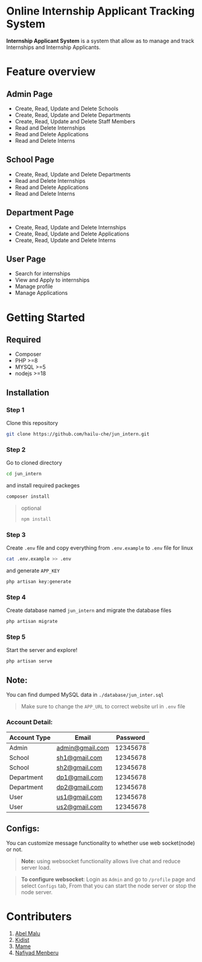 # Online Internship Applicant Tracking System

**Internship Applicant System** is a system that allow as to manage and track Internships and Internship Applicants.


# Feature overview

## Admin Page
- Create, Read, Update and Delete Schools
- Create, Read, Update and Delete Departments
- Create, Read, Update and Delete Staff Members
- Read and Delete Internships
- Read and Delete Applications
- Read and Delete Interns

## School Page
- Create, Read, Update and Delete Departments
- Read and Delete Internships
- Read and Delete Applications
- Read and Delete Interns

## Department Page
- Create, Read, Update and Delete Internships
- Create, Read, Update and Delete Applications
- Create, Read, Update and Delete Interns

## User Page
- Search for internships
- View and Apply to internships
- Manage profile
- Manage Applications 
# Getting Started
## Required 
- Composer 
- PHP >=8
- MYSQL >=5
- nodejs >=18

## Installation
### Step 1
Clone this repository
``` bash 
git clone https://github.com/hailu-che/jun_intern.git
```
### Step 2
Go to cloned directory
```bash 
cd jun_intern
```
and install required packeges
```bash
composer install 
```
>optional 
>```bash
>npm install
>```

###  Step 3
Create ``.env`` file and copy everything from ``.env.example`` to ``.env`` file 
for linux 
```bash
cat .env.example >> .env
```
and generate ``APP_KEY``
```bash
php artisan key:generate
```

### Step 4
Create database named ``jun_intern`` and migrate the database files
```bash 
php artisan migrate
```
### Step 5
Start the server and explore!
```bash
php artisan serve
```
## Note:

You can find dumped MySQL data in ``./database/jun_inter.sql``
>Make sure to change the `APP_URL` to correct website url in `.env` file 
### Account Detail:
| Account Type | Email | Password |
|--|--|--|
| Admin | admin@gmail.com | 12345678 |
| School | sh1@gmail.com | 12345678 |
| School | sh2@gmail.com | 12345678 |
| Department | dp1@gmail.com | 12345678 |
| Department | dp2@gmail.com | 12345678 |
| User | us1@gmail.com | 12345678 |
| User | us2@gmail.com | 12345678 |

## Configs:

You can customize message functionality to whether use web socket(node) or not.
> **Note:** using websocket functionality allows live chat and reduce server load.

> **To configure websocket**:
> Login as `Admin` and go to `/profile` page and select `Configs` tab, From that you can start the node server or stop the node server.

# Contributers
1. [Abel Malu](https://github.com/Abelmalu)
2. [Kidist](https://github.com/Mahitere)
3. [Mame](https://github.com/mame12b)
4. [Nafiyad Menberu](https://github.com/NafMKD)

